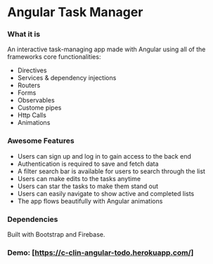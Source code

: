 # Angular Task Manager

### What it is
An interactive task-managing app made with Angular using all of the frameworks core functionalities:
 * Directives
 * Services & dependency injections
 * Routers
 * Forms 
 * Observables
 * Custome pipes
 * Http Calls
 * Animations

### Awesome Features
* Users can sign up and log in to gain access to the back end
* Authentication is required to save and fetch data
* A filter search bar is available for users to search through the list
* Users can make edits to the tasks anytime 
* Users can star the tasks to make them stand out
* Users can easily navigate to show active and completed lists
* The app flows beautifully with Angular animations

### Dependencies
Built with Bootstrap and Firebase.

### Demo: [https://c-clin-angular-todo.herokuapp.com/]

